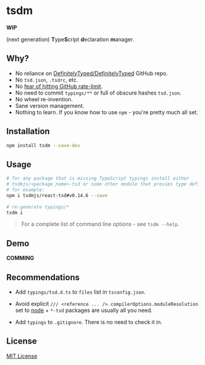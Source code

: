 # tsdm

**WIP**

(next generation) **T**ype**S**cript **d**eclaration **m**anager. 

## Why?
* No reliance on [DefinitelyTyped/DefinitelyTyped](https://github.com/DefinitelyTyped/DefinitelyTyped) GitHub repo.   
* No `tsd.json`, `.tsdrc`, etc. 
* No [fear of hitting GitHub rate-limit](https://github.com/DefinitelyTyped/tsd#i-hit-the-github-rate-limit-now-what).
* No need to commit `typings/**` or full of obscure hashes `tsd.json`.
* No wheel re-invention. 
* Sane version management.
* Nothing to learn. If you know how to use `npm` - you're pretty much all set.

## Installation

```sh
npm install tsdm --save-dev
```

## Usage

```sh
# for any package that is missing TypeScript typings install either 
# tsdmjs/<package_name>-tsd or some other module that provies type definitions
# for example:
npm i tsdmjs/react-tsd#v0.14.6 --save
    
# re-generate typings/*
tsdm i
```

> For a complete list of command line options - see `tsdm --help`.

## Demo

**COMMING**

## Recommendations

* Add `typings/tsd.d.ts` to `files` list in `tsconfig.json`.
* Avoid explicit `/// <reference ... />`. `compilerOptions.moduleResolution` 
set to [node](https://github.com/Microsoft/TypeScript/wiki/Typings-for-npm-packages)
\+ `*-tsd` packages are usually all you need.  
 
* Add `typings` to `.gitignore`. There is no need to check it in.

## License

[MIT License](https://github.com/shyiko/tsdm/blob/master/mit.license)
